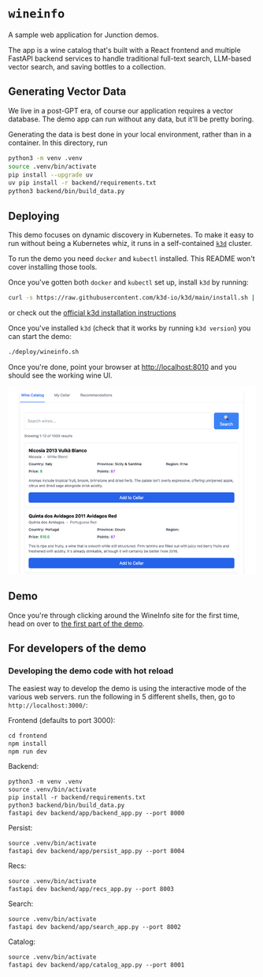# `wineinfo`

A sample web application for Junction demos.

The app is a wine catalog that's built with a React frontend and multiple
FastAPI backend services to handle traditional full-text search, LLM-based
vector search, and saving bottles to a collection.

## Generating Vector Data

We live in a post-GPT era, of course our application requires a vector database.
The demo app can run without any data, but it'll be pretty boring.

Generating the data is best done in your local environment, rather than in a
container. In this directory, run

```bash
python3 -m venv .venv
source .venv/bin/activate
pip install --upgrade uv
uv pip install -r backend/requirements.txt
python3 backend/bin/build_data.py
```

## Deploying

This demo focuses on dynamic discovery in Kubernetes. To make it easy to run
without being a Kubernetes whiz, it runs in a self-contained [`k3d`][k3d]
cluster.

To run the demo you need `docker` and `kubectl` installed. This README won't
cover installing those tools.

Once you've gotten both `docker` and `kubectl` set up, install `k3d` by running:

```bash
curl -s https://raw.githubusercontent.com/k3d-io/k3d/main/install.sh | bash
```

or check out the [official k3d installation instructions][k3d-install]

[k3d]: https://k3d.io/
[k3d-install]: https://k3d.io/v5.7.4/#install-script

Once you've installed `k3d` (check that it works by running `k3d version`) you
can start the demo:

```bash
./deploy/wineinfo.sh
```

Once you're done, point your browser at <http://localhost:8010> and you should
see the working wine UI.

![A screenshot of the demo UI](./frontend/screenshot.png)

## Demo

Once you're through clicking around the WineInfo site for the first time, head
on over to [the first part of the demo](demo/01_intro.md).

## For developers of the demo

### Developing the demo code with hot reload

The easiest way to develop the demo is using the interactive mode of the various
web servers. run the following in 5 different shells, then, go to
`http://localhost:3000/`:

Frontend (defaults to port 3000):
```
cd frontend
npm install
npm run dev
```

Backend:
```
python3 -m venv .venv
source .venv/bin/activate
pip install -r backend/requirements.txt
python3 backend/bin/build_data.py
fastapi dev backend/app/backend_app.py --port 8000
```

Persist:
```
source .venv/bin/activate
fastapi dev backend/app/persist_app.py --port 8004
```

Recs:
```
source .venv/bin/activate
fastapi dev backend/app/recs_app.py --port 8003
```

Search:
```
source .venv/bin/activate
fastapi dev backend/app/search_app.py --port 8002
```

Catalog:
```
source .venv/bin/activate
fastapi dev backend/app/catalog_app.py --port 8001
```
